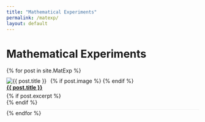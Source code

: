 ```yaml
---
title: "Mathematical Experiments"
permalink: /matexp/
layout: default
---
```


<h1>Mathematical Experiments</h1>

<style>
.matexp-list {
  list-style: none;
  padding: 0;
}

.matexp-item {
  position: relative;
  overflow: hidden;
  border-bottom: 1px solid #eee;
  padding: 10px 0;
}

.matexp-image {
  float: left;
  margin-right: 10px;
  max-width: 150px;
}

.matexp-title {
  display: block;
  font-weight: bold;
  margin-bottom: 5px;
}

.matexp-excerpt {
  max-height: 0;
  overflow: hidden;
  transition: max-height 0.3s ease-out;
}

.matexp-item:hover .matexp-excerpt {
  max-height: 200px; /* Adjust as needed */
}
</style>

<ul class="matexp-list">
  {% for post in site.MatExp %}
    <li class="matexp-item">
      {% if post.image %}
        <img src="{{ post.image | relative_url }}" alt="{{ post.title }}" class="matexp-image">
      {% endif %}
      <a href="{{ post.url }}" class="matexp-title">{{ post.title }}</a>
      {% if post.excerpt %}
        <div class="matexp-excerpt">
          <p>{{ post.excerpt }}</p>
        </div>
      {% endif %}
    </li>
  {% endfor %}
</ul>